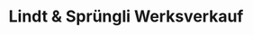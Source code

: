 ---
title: "Lindt & Sprüngli Werksverkauf"
url: /gloggnitz/lindt-und-spruengli-werksverkauf/
shop: Süßwaren
---